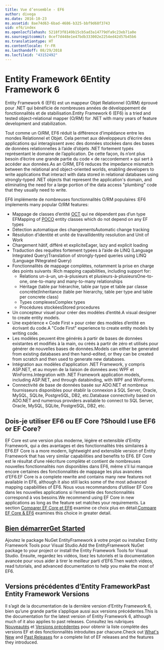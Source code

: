 ```yaml
---
title: Vue d’ensemble - EF6
author: divega
ms.date: 2016-10-23
ms.assetid: 8ae74d63-6bad-4686-b325-bbf9d68f3743
uid: ef6/index
ms.openlocfilehash: 5218f3f8149b15cb5ad3a14779dfa9c23eb71a0e
ms.sourcegitcommit: 0cef7d448e1e47bdb333002e2254ed42d57b45b6
ms.translationtype: HT
ms.contentlocale: fr-FR
ms.lasthandoff: 08/29/2018
ms.locfileid: "43152492"
---
```

# <a name="entity-framework-6"></a><span data-ttu-id="6af35-102">Entity Framework 6</span><span class="sxs-lookup"><span data-stu-id="6af35-102">Entity Framework 6</span></span>
<span data-ttu-id="6af35-103">Entity Framework 6 (EF6) est un mappeur Objet Relationnel (O/RM) éprouvé pour .NET qui bénéficie de nombreuses années de développement de fonctionnalités et de stabilisation.</span><span class="sxs-lookup"><span data-stu-id="6af35-103">Entity Framework 6 (EF6) is a tried and tested object-relational mapper (O/RM) for .NET with many years of feature development and stabilization.</span></span>

<span data-ttu-id="6af35-104">Tout comme un O/RM, EF6 réduit la différence d’impédance entre les mondes Relationnel et Objet. Cela permet aux développeurs d’écrire des applications qui interagissent avec des données stockées dans des bases de données relationnelles à l’aide d’objets .NET fortement typés représentant le domaine de l’application. De cette façon, ils n’ont plus besoin d’écrire une grande partie du code « de raccordement » qui sert à accéder aux données.</span><span class="sxs-lookup"><span data-stu-id="6af35-104">As an O/RM, EF6 reduces the impedance mismatch between the relational and object-oriented worlds, enabling developers to write applications that interact with data stored in relational databases using strongly-typed .NET objects that represent the application's domain, and eliminating the need for a large portion of the data access "plumbing" code that they usually need to write.</span></span>

<span data-ttu-id="6af35-105">EF6 implémente de nombreuses fonctionnalités O/RM populaires :</span><span class="sxs-lookup"><span data-stu-id="6af35-105">EF6 implements many popular O/RM features:</span></span>
- <span data-ttu-id="6af35-106">Mappage de classes d’entité [OCT](~/ef6/resources/glossary.md#poco) qui ne dépendent pas d’un type EF</span><span class="sxs-lookup"><span data-stu-id="6af35-106">Mapping of [POCO](~/ef6/resources/glossary.md#poco) entity classes which do not depend on any EF types</span></span>
- <span data-ttu-id="6af35-107">Détection automatique des changements</span><span class="sxs-lookup"><span data-stu-id="6af35-107">Automatic change tracking</span></span>
- <span data-ttu-id="6af35-108">Résolution d’identité et unité de travail</span><span class="sxs-lookup"><span data-stu-id="6af35-108">Identity resolution and Unit of Work</span></span>
- <span data-ttu-id="6af35-109">Chargement hâtif, différé et explicite</span><span class="sxs-lookup"><span data-stu-id="6af35-109">Eager, lazy and explicit loading</span></span>
- <span data-ttu-id="6af35-110">Traduction des requêtes fortement typées à l’aide de LINQ (Language Integrated Query)</span><span class="sxs-lookup"><span data-stu-id="6af35-110">Translation of strongly-typed queries using LINQ (Language INtegrated Query)</span></span>
- <span data-ttu-id="6af35-111">Fonctionnalités de mappage complètes, notamment la prise en charge des points suivants :</span><span class="sxs-lookup"><span data-stu-id="6af35-111">Rich mapping capabilities, including support for:</span></span>
  - <span data-ttu-id="6af35-112">Relations un-à-un, un-à-plusieurs et plusieurs-à-plusieurs</span><span class="sxs-lookup"><span data-stu-id="6af35-112">One-to-one, one-to-many and many-to-many relationships</span></span>
  - <span data-ttu-id="6af35-113">Héritage (table par hiérarchie, table par type et table par classe concrète)</span><span class="sxs-lookup"><span data-stu-id="6af35-113">Inheritance (table per hierarchy, table per type and table per concrete class)</span></span>
  - <span data-ttu-id="6af35-114">Types complexes</span><span class="sxs-lookup"><span data-stu-id="6af35-114">Complex types</span></span>
  - <span data-ttu-id="6af35-115">Procédures stockées</span><span class="sxs-lookup"><span data-stu-id="6af35-115">Stored procedures</span></span>
- <span data-ttu-id="6af35-116">Un concepteur visuel pour créer des modèles d’entité.</span><span class="sxs-lookup"><span data-stu-id="6af35-116">A visual designer to create entity models.</span></span>
- <span data-ttu-id="6af35-117">Une expérience « Code First » pour créer des modèles d’entité en écrivant du code.</span><span class="sxs-lookup"><span data-stu-id="6af35-117">A "Code First" experience to create entity models by writing code.</span></span>
- <span data-ttu-id="6af35-118">Les modèles peuvent être générés à partir de bases de données existantes et modifiés à la main, ou créés à partir de zéro et utilisés pour générer de nouvelles bases de données.</span><span class="sxs-lookup"><span data-stu-id="6af35-118">Models can either be generated from existing databases and then hand-edited, or they can be created from scratch and then used to generate new databases.</span></span>
- <span data-ttu-id="6af35-119">Intégration aux modèles d’application .NET Framework, y compris ASP.NET, et au moyen de la liaison de données avec WPF et WinForms.</span><span class="sxs-lookup"><span data-stu-id="6af35-119">Integration with .NET Framework application models, including ASP.NET, and through databinding, with WPF and WinForms.</span></span>
- <span data-ttu-id="6af35-120">Connectivité de base de données basée sur ADO.NET et nombreux fournisseurs disponibles pour établir la connexion à SQL Server, Oracle, MySQL, SQLite, PostgreSQL, DB2, etc.</span><span class="sxs-lookup"><span data-stu-id="6af35-120">Database connectivity based on ADO.NET and numerous providers available to connect to SQL Server, Oracle, MySQL, SQLite, PostgreSQL, DB2, etc.</span></span>

## <a name="should-i-use-ef6-or-ef-core"></a><span data-ttu-id="6af35-121">Dois-je utiliser EF6 ou EF Core ?</span><span class="sxs-lookup"><span data-stu-id="6af35-121">Should I use EF6 or EF Core?</span></span>

<span data-ttu-id="6af35-122">EF Core est une version plus moderne, légère et extensible d’Entity Framework, qui a des avantages et des fonctionnalités très similaires à EF6.</span><span class="sxs-lookup"><span data-stu-id="6af35-122">EF Core is a more modern, lightweight and extensible version of Entity Framework that has very similar capabilities and benefits to EF6.</span></span>
<span data-ttu-id="6af35-123">EF Core est le résultat d’une réécriture complète et contient de nombreuses nouvelles fonctionnalités non disponibles dans EF6, même s’il lui manque encore certaines des fonctionnalités de mappage les plus avancées d’EF6.</span><span class="sxs-lookup"><span data-stu-id="6af35-123">EF Core is a complete rewrite and contains many new features not available in EF6, although it also still lacks some of the most advanced mapping capabilities of EF6.</span></span>
<span data-ttu-id="6af35-124">Nous vous recommandons d’utiliser EF Core dans les nouvelles applications si l’ensemble des fonctionnalités correspond à vos besoins.</span><span class="sxs-lookup"><span data-stu-id="6af35-124">We recommend using EF Core in new applications as long as the feature set matches your requirements.</span></span>
<span data-ttu-id="6af35-125">La section [Comparer EF Core et EF6](xref:efcore-and-ef6/index) examine ce choix plus en détail.</span><span class="sxs-lookup"><span data-stu-id="6af35-125">[Compare EF Core & EF6](xref:efcore-and-ef6/index) examines this choice in greater detail.</span></span>

## <a name="get-startedef6get-startedmd"></a>[<span data-ttu-id="6af35-126">Bien démarrer</span><span class="sxs-lookup"><span data-stu-id="6af35-126">Get Started</span></span>](~/ef6/get-started.md)

<span data-ttu-id="6af35-127">Ajoutez le package NuGet EntityFramework à votre projet ou installez Entity Framework Tools pour Visual Studio.</span><span class="sxs-lookup"><span data-stu-id="6af35-127">Add the EntityFramework NuGet package to your project or install the Entity Framework Tools for Visual Studio.</span></span> <span data-ttu-id="6af35-128">Ensuite, regardez les vidéos, lisez les tutoriels et la documentation avancée pour vous aider à tirer le meilleur parti d’EF6.</span><span class="sxs-lookup"><span data-stu-id="6af35-128">Then watch videos, read tutorials, and advanced documentation to help you make the most of EF6.</span></span>

## <a name="past-entity-framework-versions"></a><span data-ttu-id="6af35-129">Versions précédentes d’Entity Framework</span><span class="sxs-lookup"><span data-stu-id="6af35-129">Past Entity Framework Versions</span></span>

<span data-ttu-id="6af35-130">Il s’agit de la documentation de la dernière version d’Entity Framework 6, bien qu’une grande partie s’applique aussi aux versions précédentes.</span><span class="sxs-lookup"><span data-stu-id="6af35-130">This is the documentation for the latest version of Entity Framework 6, although much of it also applies to past releases.</span></span>
<span data-ttu-id="6af35-131">Consultez les rubriques [Nouveautés](~/ef6/what-is-new/index.md) et [Versions précédentes](~/ef6/what-is-new/past-releases.md) pour obtenir la liste complète des versions EF et des fonctionnalités introduites par chacune.</span><span class="sxs-lookup"><span data-stu-id="6af35-131">Check out [What's New](~/ef6/what-is-new/index.md) and [Past Releases](~/ef6/what-is-new/past-releases.md) for a complete list of EF releases and the features they introduced.</span></span>
